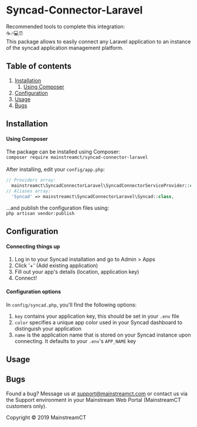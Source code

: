 # Syncad-Connector-Laravel

Recommended tools to complete this integration:<br>
☕🎶💻⏰<br>
This package allows to easily connect any Laravel application to an instance of the syncad application management platform.

## Table of contents
1. [Installation](#installation)<br>
    1. [Using Composer](#using-composer)
2. [Configuration](#configuration)
3. [Usage](#usage)
4. [Bugs](#bugs)


## Installation
#### Using Composer
The package can be installed using Composer:<br>
`composer require mainstreamct/syncad-connector-laravel`<br><br>
After installing, edit your `config/app.php`:
```php
// Providers array:
  mainstreamct\SyncadConnectorLaravel\SyncadConnectorServiceProvider::class,
// Aliases array:
  'Syncad' => mainstreamct\SyncadConnectorLaravel\Syncad::class,
```
...and publish the configuration files using:<br/>
```php artisan vendor:publish```



## Configuration
#### Connecting things up
1. Log in to your Syncad installation and go to Admin > Apps
2. Click '+' (Add existing application)
3. Fill out your app's details (location, application key)
4. Connect!

#### Configuration options
In `config/syncad.php`, you'll find the following options:
1. `key` contains your application key, this should be set in your `.env` file
1. `color` specifies a unique app color used in your Syncad dashboard to distinguish your application
1. `name` is the application name that is stored on your Syncad instance upon connecting. It defaults to your `.env`'s `APP_NAME` key

## Usage
####

## Bugs
Found a bug? Message us at support@mainstreamct.com or contact us via the Support environment in your Mainstream Web Portal (MainstreamCT customers only).

Copyright © 2019 MainstreamCT